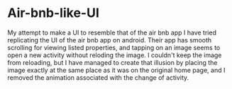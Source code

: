 # Air-bnb-like-UI
My attempt to make a UI to resemble that of the air bnb  app
I have tried replicating the UI of the air bnb app on android.
Their app has smooth scrolling for viewing listed properties, and tapping on an image
seems to open a new activity without reloding the image. I couldn't keep the image from 
reloading, but I have managed to create that illusion by placing the image exactly at the 
same place as it was on the original home page, 
and I removed the animation associated with the change of activity.

